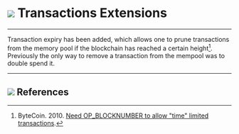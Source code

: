 # <img class="dcr-icon" src="/img/dcr-icons/Transactions.svg" /> Transactions Extensions

---

Transaction expiry has been added, which allows one to prune transactions from
the memory pool if the blockchain has reached a certain height[^1]. Previously
the only way to remove a transaction from the mempool was to double spend it.

---

## <img class="dcr-icon" src="/img/dcr-icons/Sources.svg" /> References

[^1]: ByteCoin. 2010. [Need OP_BLOCKNUMBER to allow "time" limited transactions](https://decred.org/research/bytecoin2010.pdf).
